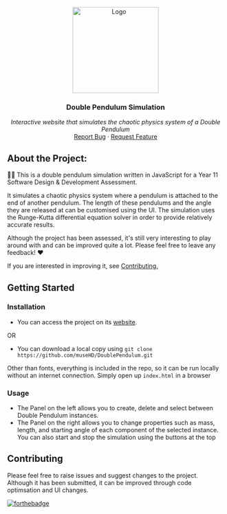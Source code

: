 <div align="center">

<a href="https://musehd.github.io/DoublePendulum/">
  <img src="imgs/favicon.ico" alt="Logo" width="200">
</a>

  <h3 align="center">Double Pendulum Simulation</h3>

  <p align="center">
    <em>Interactive website that simulates the chaotic physics system of a Double Pendulum</em>
    <br />
    <a href="https://github.com/museHD/DoublePendulum/issues">Report Bug</a>
    ·
    <a href="https://github.com/museHD/DoublePendulum/issues">Request Feature</a>
  </p>
</div>


## About the Project:
👩‍💻 This is a double pendulum simulation written in JavaScript for a Year 11 Software Design & Development Assessment. 

It simulates a chaotic physics system where a pendulum is attached to the end of another pendulum.
The length of these pendulums and the angle they are released at can be customised using the UI. The simulation uses the Runge-Kutta differential equation solver in order to provide relatively accurate results. 

Although the project has been assessed, it's still very interesting to play around with and can be improved quite a lot. Please feel free to leave any feedback! ❤️

If you are interested in improving it, see <a href="#contributing">Contributing.</a>


## Getting Started

### Installation
* You can access the project on its [website](https://musehd.github.io/DoublePendulum/).

OR

* You can download a local copy using `git clone https://github.com/museHD/DoublePendulum.git `

Other than fonts, everything is included in the repo, so it can be run locally without an internet connection.
Simply open up `index.html` in a browser

### Usage
* The Panel on the left allows you to create, delete and select between Double Pendulum instances.
* The Panel on the right allows you to change properties such as mass, length, and starting angle of each component of the selected instance.
You can also start and stop the simulation using the buttons at the top

## Contributing
Please feel free to raise issues and suggest changes to the project.
Although it has been submitted, it can be improved through code optimsation and UI changes.

[![forthebadge](https://forthebadge.com/images/badges/made-with-javascript.svg)](https://forthebadge.com)
